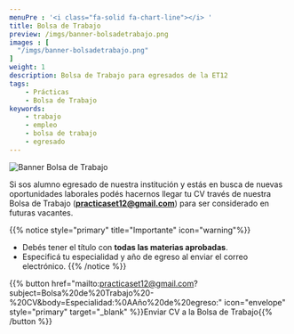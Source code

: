 ```yaml
---
menuPre : '<i class="fa-solid fa-chart-line"></i> '
title: Bolsa de Trabajo
preview: /imgs/banner-bolsadetrabajo.png
images : [ 
  "/imgs/banner-bolsadetrabajo.png"
]
weight: 1
description: Bolsa de Trabajo para egresados de la ET12
tags:
    - Prácticas
    - Bolsa de Trabajo
keywords:
    - trabajo
    - empleo
    - bolsa de trabajo
    - egresado
---
```

![Banner Bolsa de Trabajo](/imgs/banner-bolsadetrabajo.png?lightbox=false)

Si sos alumno egresado de nuestra institución y estás en busca de nuevas oportunidades laborales podés hacernos llegar tu CV través de nuestra Bolsa de Trabajo (**practicaset12@gmail.com**) para ser considerado en futuras vacantes.

{{% notice style="primary" title="Importante" icon="warning"%}}
- Debés tener el título con **todas las materias aprobadas**.
- Especificá tu especialidad y año de egreso al enviar el correo electrónico.
{{% /notice %}}


{{% button href="mailto:practicaset12@gmail.com?subject=Bolsa%20de%20Trabajo%20-%20CV&body=Especialidad:%0AAño%20de%20egreso:" icon="envelope" style="primary" target="_blank" %}}Enviar CV a la Bolsa de Trabajo{{% /button %}}

